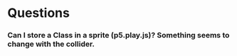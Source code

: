 # Questions

### Can I store a Class in a sprite (p5.play.js)? Something seems to change with the collider.